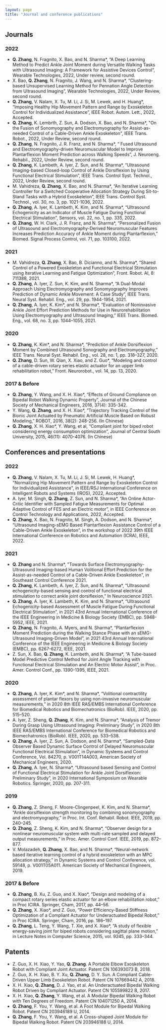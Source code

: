 ```yaml
---
layout: page
title: "Journal and conference publications"
---
```

## Journals
### 2022
- **Q. Zhang**, N. Fragnito, X. Bao, and N. Sharma*, “A Deep Learning Method to Predict Ankle Joint Moment during Versatile Walking Tasks with Ultrasound Imaging: A Framework for Assistive Devices Control”, Wearable Technologies, 2022, Under review, second round.  
- X. Bao, **Q. Zhang**, N. Fragnito, J. Wang, and N. Sharma*, “Clustering-based Unsupervised Learning Method for Pennation Angle Detection from Ultrasound Imaging”, Wearable Technologies, 2022, Under Review, second round. 
- **Q. Zhang**, V. Nalam, X. Tu, M. Li, J. Si, M. Lewek, and H. Huang*, “Imposing Healthy Hip Movement Pattern and Range by Exoskeleton Control for Individualized Assistance”, IEEE Robot. Autom. Lett., 2022, Accepted.
- **Q. Zhang**, K. Lembrth, Z. Sun, A. Dodson, X. Bao, and N. Sharma*, "On the Fusion of Sonomyography and Electromyography for Assist-as-needed Control of a Cable-Driven Ankle Exoskeleton", IEEE Trans. Robot., 2022, Under Review, second round.
- **Q. Zhang**, N. Fragnito, J. R. Franz, and N. Sharma*, “ Fused Ultrasound and Electromyography-driven Neuromuscular Model to Improve Plantarflexion Moment Prediction across Walking Speeds”, J. Neuroeng. Rehabil., 2022, Under Review, second round.
- **Q. Zhang**, K. Lambeth, A. Iyer, Z. Sun, and N. Sharma*, “Ultrasound Imaging-based Closed-loop Control of Ankle Dorsiflexion by Using Functional Electrical Stimulation”, IEEE Trans. Control Syst. Technol., 2022, Under Review, second round.
- M. Vahidreza, **Q. Zhang**, X. Bao, and N. Sharma*, “An Iterative Learning Controller for a Switched Cooperative Allocation Strategy During Sit-to-Stand Tasks with a Hybrid Exoskeleton”, IEEE Trans. Control Syst. Technol., vol. 30, no. 3, pp. 1021-1036, 2022.
- **Q. Zhang**, A. Iyer, K. Lambeth, K. Kim, and N. Sharma*, “Ultrasound Echogenicity as an Indicator of Muscle Fatigue During Functional Electrical Stimulation”, Sensors, vol. 22, no. 1, pp. 335, 2022.
- **Q. Zhang**, W. H. Clark, J. R. Franz, and N. Sharma*, “Personalized Fusion of Ultrasound and Electromyography-Derived Neuromuscular Features Increases Prediction Accuracy of Ankle Moment during Plantarflexion,” Biomed. Signal Process Control, vol. 71, pp. 103100, 2022.
### 2021
- M. Vahidreza, **Q. Zhang**, X. Bao, B. Dicianno, and N. Sharma*, “Shared Control of a Powered Exoskeleton and Functional Electrical Stimulation using Iterative Learning and Fatigue Optimization”, Front. Robot. AI, 8: 711388, 2021.
- **Q. Zhang**, A. Iyer, Z. Sun, K. Kim, and N. Sharma*, “A Dual-Modal Approach Using Electromyography and Sonomyography Improves Prediction of Dynamic Ankle Movement: A Case Study”, IEEE Trans. Neural Syst. Rehabil. Eng., vol. 29, pp. 1944-1954, 2021.
- **Q. Zhang**, A. Iyer, K. Kim*, and N. Sharma*, “Evaluation of Noninvasive Ankle Joint Effort Prediction Methods for Use in Neurorehabilitation Using Electromyography and Ultrasound Imaging,” IEEE Trans. Biomed. Eng., vol. 68, no. 3, pp. 1044–1055, 2021.
### 2020
- **Q. Zhang**, K. Kim*, and N. Sharma*, “Prediction of Ankle Dorsiflexion Moment by Combined Ultrasound Sonography and Electromyography,” IEEE Trans. Neural Syst. Rehabil. Eng., vol. 28, no. 1, pp. 318–327, 2020.
- **Q. Zhang**, D. Sun, W. Qian, X. Xiao, and Z. Guo*, “Modeling and control of a cable-driven rotary series elastic actuator for an upper limb rehabilitation robot,” Front. Neurorobot., vol. 14, pp. 13, 2020.
### 2017 & Before
- **Q. Zhang**, Y. Wang, and X. H. Xiao*, “Effects of Ground Compliance on Bipedal Robot Walking Dynamic Property”, Journal of the Chinese Society of Mechanical Engineers, 2016, 37(4): 335-342.
-	Y. Wang, **Q. Zhang**, and X. H. Xiao*, “Trajectory Tracking Control of the Bionic Joint Actuated by Pneumatic Artificial Muscle Based on Robust Modeling,” ROBOT, 2016, 38(2): 248-256. (In Chinese)
-	**Q. Zhang**, X. H. Xiao*, Y. Wang, et al, “Compliant joint for biped robot considering energy consumption optimization”, Journal of Central South University, 2015, 46(11): 4070-4076. (In Chinese)

## Conferences and presentations
### 2022
- **Q. Zhang**, V. Nalam, X. Tu, M. Li, J. Si, M. Lewek, H. Huang*, "Normalizing Hip Movement Pattern and Range by Exoskeleton Control for Individualized Assistance", in IEEE/RSJ International Conference on Intelligent Robots and Systems (IROS), 2022, Accepted.
- A. Iyer, M. Singh, **Q. Zhang**, Z. Sun, and N. Sharma*, “An Online Actor-Critic Identifier with Sampled Fatigue Measurements for Optimal Adaptive Control of FES and an Electric motor”, in IEEE Conference on Control Technology and Applications, 2022, Accepted.
- **Q. Zhang**, X. Bao, N. Fragnito, M. Singh, A. Dodson, and N. Sharma*, “Ultrasound Imaging-sEMG Based Plantarflexion Assistance Control of a Cable-Driven Ankle Exoskeleton”, in the workshop of 2022 39th IEEE International Conference on Robotics and Automation (ICRA), IEEE, 2022.
### 2021
- **Q. Zhang** and N. Sharma*, "Towards Surface Electromyography-Ultrasound Imaging-based Human Volitional Effort Prediction for the Assist-as-needed Control of a Cable-Driven Ankle Exoskeleton", in Southeast Control Conference 2021. 
- **Q. Zhang**, K. Lambeth, A. Iyer, Z. Sun, and N. Sharma*, “Ultrasound echogenicity-based sensing and control of functional electrical stimulation to correct ankle joint dorsiflexion,” In Neuroscience 2021.
- **Q. Zhang**, A. Iyer, K. Lambeth, K. Kim, and N. Sharma*, “Ultrasound Echogenicity-based Assessment of Muscle Fatigue During Functional Electrical Stimulation”, in 2021 43rd Annual International Conference of the IEEE Engineering in Medicine & Biology Society (EMBC), pp. 5948-5952, IEEE, 2021.
- **Q. Zhang**, N. Fragnito, A. Myers, and N. Sharma*, “Plantarflexion Moment Prediction during the Walking Stance Phase with an sEMG-Ultrasound Imaging-Driven Model”, in 2021 43rd Annual International Conference of the IEEE Engineering in Medicine & Biology Society (EMBC), pp. 6267-6272, IEEE, 2021.
- Z. Sun, X. Bao, **Q. Zhang**, K. Lambeth, and N. Sharma*, “A Tube-based Model Predictive Control Method for Joint Angle Tracking with Functional Electrical Stimulation and An Electric Motor Assist”, in Proc. Amer. Control Conf., pp. 1390-1395, IEEE, 2021.
### 2020
- **Q. Zhang**, A. Iyer, K. Kim*, and N. Sharma*, “Volitional contractility assessment of plantar flexors by using non-invasive neuromuscular measurements,” in 2020 8th IEEE RAS/EMBS International Conference for Biomedical Robotics and Biomechatronics (BioRob). IEEE, 2020, pp. 515–520.
- A. Iyer, Z. Sheng, **Q. Zhang**, K. Kim, and N. Sharma*, “Analysis of Tremor During Grasp Using Ultrasound Imaging: Preliminary Study”, in 2020 8th IEEE RAS/EMBS International Conference for Biomedical Robotics and Biomechatronics (BioRob). IEEE, 2020, pp. 533–538.
- **Q. Zhang**, A. Iyer, Z. Sun, A. Dodson, and N. Sharma*, “Sampled-Data Observer Based Dynamic Surface Control of Delayed Neuromuscular Functional Electrical Stimulation”, in Dynamic Systems and Control Conference, Vol. 84270, p. V001T14A003, American Society of Mechanical Engineers, 2020. 
- **Q. Zhang**, A. Iyer, N. Sharma*, “Ultrasound based Sensing and Control of Functional Electrical Stimulation for Ankle Joint Dorsiflexion: Preliminary Study”, in 2020 International Symposium on Wearable Robotics. Springer, 2020, pp. 207-311.
### 2019
- **Q. Zhang**, Z. Sheng, F. Moore-Clingenpeel, K. Kim, and N. Sharma*, “Ankle dorsiflexion strength monitoring by combining sonomyography and electromyography,” in Proc. Int. Conf. Rehabil. Robot. IEEE, 2019, pp. 240–245.
- **Q. Zhang**, Z. Sheng, K. Kim, and N. Sharma*, “Observer design for a nonlinear neuromuscular system with multi-rate sampled and delayed output measurements,” in Proc. Amer. Control Conf. IEEE, 2019, pp. 872–877.
- V. Molazadeh, **Q. Zhang**, X. Bao, and N. Sharma*, “Neural-network based iterative learning control of a hybrid exoskeleton with an MPC allocation strategy,” in Dynamic Systems and Control Conference, vol. 59148, p. V001T05A011. American Society of Mechanical Engineers, 2019.
### 2017 & Before
- **Q. Zhang**, B. Xu, Z. Guo, and X. Xiao*, “Design and modeling of a compact rotary series elastic actuator for an elbow rehabilitation robot,” in Proc ICIRA. Springer, Cham, 2017, pp. 44–56.
- **Q. Zhang**, X. Xiao*, and Z. Guo, “Power Efficiency-Based Stiffness Optimization of a Compliant Actuator for Underactuated Bipedal Robot,” in Proc ICIRA. Springer, Cham, 2016, pp. 186–197.
- **Q. Zhang**, L. Teng, Y. Wang, T. Xie, and X. Xiao*, “A study of flexible energy-saving joint for biped robots considering sagittal plane motion,” in Lecture Notes in Computer Science, 2015, vol. 9245, pp. 333–344.

## Patents
- Z. Guo, X. H. Xiao, Y. Yao, **Q. Zhang**. A Portable Elbow Exoskeleton Robot with Compliant Joint Actuator. Patent CN 106393073 B, 2018. 
- Z. Guo, X. H. Xiao, B. Y. Xu, **Q. Zhang**, D. Y. Sun. A Compliant Cable-Driven Upper Limb Exoskeleton Robot. Patent CN 107669442 A, 2018.
- X. H. Xiao, **Q. Zhang**, D. J. Yao, et al. An Underactuated Bipedal Walking Robot Driven by Compliant Actuator. Patent CN 105599822 B, 2017.
- X. H. Xiao, **Q. Zhang**, Y. Wang, et al. A Modular Bipedal Walking Robot with Ten Degrees of Freedom. Patent CN 104071250 A, 2014. 
- **Q. Zhang**, F. You, Y. Wang, et al. A Foot Module for Bipedal Walking Robot. Patent CN 203946189 U, 2014.
- **Q. Zhang**, F. You, Y. Wang, et al. A Cross-shaped Joint Module for Bipedal Walking Robot. Patent CN 203946188 U, 2014.
